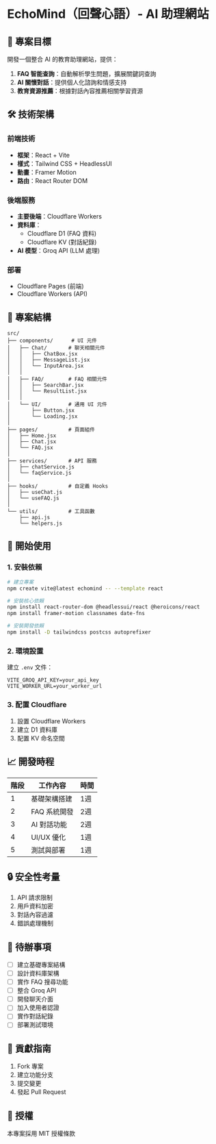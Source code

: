 # EchoMind（回聲心語）- AI 助理網站

## 🎯 專案目標

開發一個整合 AI 的教育助理網站，提供：

1. **FAQ 智能查詢**：自動解析學生問題，擴展關鍵詞查詢
2. **AI 關懷對話**：提供個人化諮詢和情感支持
3. **教育資源推薦**：根據對話內容推薦相關學習資源

## 🛠 技術架構

### 前端技術
- **框架**：React + Vite
- **樣式**：Tailwind CSS + HeadlessUI
- **動畫**：Framer Motion
- **路由**：React Router DOM

### 後端服務
- **主要後端**：Cloudflare Workers
- **資料庫**：
  - Cloudflare D1 (FAQ 資料)
  - Cloudflare KV (對話紀錄)
- **AI 模型**：Groq API (LLM 處理)

### 部署
- Cloudflare Pages (前端)
- Cloudflare Workers (API)

## 📂 專案結構

```
src/
├── components/      # UI 元件
│   ├── Chat/       # 聊天相關元件
│   │   ├── ChatBox.jsx
│   │   ├── MessageList.jsx
│   │   └── InputArea.jsx
│   │
│   ├── FAQ/        # FAQ 相關元件
│   │   ├── SearchBar.jsx
│   │   └── ResultList.jsx
│   │
│   └── UI/         # 通用 UI 元件
│       ├── Button.jsx
│       └── Loading.jsx
│
├── pages/          # 頁面組件
│   ├── Home.jsx
│   ├── Chat.jsx
│   └── FAQ.jsx
│
├── services/       # API 服務
│   ├── chatService.js
│   └── faqService.js
│
├── hooks/          # 自定義 Hooks
│   ├── useChat.js
│   └── useFAQ.js
│
└── utils/          # 工具函數
    ├── api.js
    └── helpers.js
```

## 🚀 開始使用

### 1. 安裝依賴

```bash
# 建立專案
npm create vite@latest echomind -- --template react

# 安裝核心依賴
npm install react-router-dom @headlessui/react @heroicons/react
npm install framer-motion classnames date-fns

# 安裝開發依賴
npm install -D tailwindcss postcss autoprefixer
```

### 2. 環境設置

建立 `.env` 文件：

```env
VITE_GROQ_API_KEY=your_api_key
VITE_WORKER_URL=your_worker_url
```

### 3. 配置 Cloudflare

1. 設置 Cloudflare Workers
2. 建立 D1 資料庫
3. 配置 KV 命名空間

## 📈 開發時程

| 階段 | 工作內容 | 時間 |
|------|---------|------|
| 1 | 基礎架構搭建 | 1週 |
| 2 | FAQ 系統開發 | 2週 |
| 3 | AI 對話功能 | 2週 |
| 4 | UI/UX 優化 | 1週 |
| 5 | 測試與部署 | 1週 |

## 🔒 安全性考量

1. API 請求限制
2. 用戶資料加密
3. 對話內容過濾
4. 錯誤處理機制

## 📝 待辦事項

- [ ] 建立基礎專案結構
- [ ] 設計資料庫架構
- [ ] 實作 FAQ 搜尋功能
- [ ] 整合 Groq API
- [ ] 開發聊天介面
- [ ] 加入使用者認證
- [ ] 實作對話紀錄
- [ ] 部署測試環境

## 🤝 貢獻指南

1. Fork 專案
2. 建立功能分支
3. 提交變更
4. 發起 Pull Request

## 📄 授權

本專案採用 MIT 授權條款